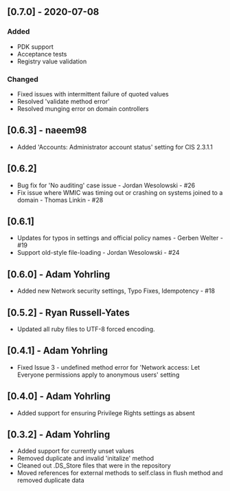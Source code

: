 ## [0.7.0] - 2020-07-08
### Added
- PDK support
- Acceptance tests
- Registry value validation

### Changed
- Fixed issues with intermittent failure of quoted values
- Resolved 'validate method error'
- Resolved munging error on domain controllers

## [0.6.3] - naeem98
 * Added 'Accounts: Administrator account status' setting for CIS 2.3.1.1

## [0.6.2]
 * Bug fix for 'No auditing' case issue - Jordan Wesolowski - #26
 * Fix issue where WMIC was timing out or crashing on systems joined to a domain - Thomas Linkin - #28

## [0.6.1]
 * Updates for typos in settings and official policy names - Gerben Welter - #19
 * Support old-style file-loading - Jordan Wesolowski - #24

## [0.6.0] - Adam Yohrling
 * Added new Network security settings, Typo Fixes, Idempotency - #18

## [0.5.2] - Ryan Russell-Yates
 * Updated all ruby files to UTF-8 forced encoding.

## [0.4.1] - Adam Yohrling
 * Fixed Issue 3 - undefined method error for 'Network access: Let Everyone permissions apply to
   anonymous users' setting

## [0.4.0] - Adam Yohrling
 * Added support for ensuring Privilege Rights settings as absent

## [0.3.2] - Adam Yohrling
 * Added support for currently unset values
 * Removed duplicate and invalid 'initalize' method
 * Cleaned out .DS_Store files that were in the repository
 * Moved references for external methods to self.class in flush method and removed duplicate data
